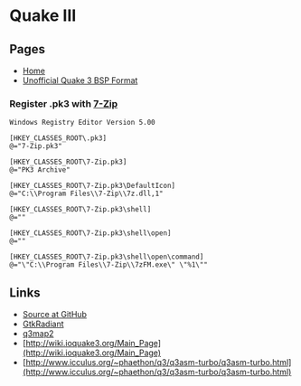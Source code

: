 # Quake III

## Pages

* [Home](../index.md)
* [Unofficial Quake 3 BSP Format](unofficial_quake3_bsp_format.md)

### Register .pk3 with [7-Zip](http://www.7-zip.org/)

	Windows Registry Editor Version 5.00
	
	[HKEY_CLASSES_ROOT\.pk3]
	@="7-Zip.pk3"
	
	[HKEY_CLASSES_ROOT\7-Zip.pk3]
	@="PK3 Archive"
	
	[HKEY_CLASSES_ROOT\7-Zip.pk3\DefaultIcon]
	@="C:\\Program Files\\7-Zip\\7z.dll,1"
	
	[HKEY_CLASSES_ROOT\7-Zip.pk3\shell]
	@=""
	
	[HKEY_CLASSES_ROOT\7-Zip.pk3\shell\open]
	@=""
	
	[HKEY_CLASSES_ROOT\7-Zip.pk3\shell\open\command]
	@="\"C:\\Program Files\\7-Zip\\7zFM.exe\" \"%1\""

## Links

* [Source at GitHub](https://github.com/id-Software/Quake-III-Arena)
* [GtkRadiant](http://icculus.org/gtkradiant/)
* [q3map2](http://q3map2.robotrenegade.com/)
* [http://wiki.ioquake3.org/Main_Page](http://wiki.ioquake3.org/Main_Page)
* [http://www.icculus.org/~phaethon/q3/q3asm-turbo/q3asm-turbo.html](http://www.icculus.org/~phaethon/q3/q3asm-turbo/q3asm-turbo.html)
